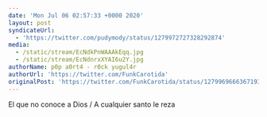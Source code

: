 ```yaml
---
date: 'Mon Jul 06 02:57:33 +0000 2020'
layout: post
syndicateUrl:
  - 'https://twitter.com/pudymody/status/1279972727328292874'
media:
  - /static/stream/EcNdkPnWAAAkEqq.jpg
  - /static/stream/EcNdnrxXYAI6u2Y.jpg
authorName: p0p a0rt4 - r0ck yugul4r
authorUrl: 'https://twitter.com/FunkCarotida'
originalPost: 'https://twitter.com/FunkCarotida/status/1279969666367193089'
---
```

El que no conoce a Dios / A cualquier santo le reza 